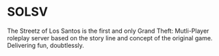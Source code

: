 # SOLSV
The Streetz of Los Santos is the first and only Grand Theft: Mutli-Player roleplay server based on the story line and concept of the original game. Delivering fun, doubtlessly.
